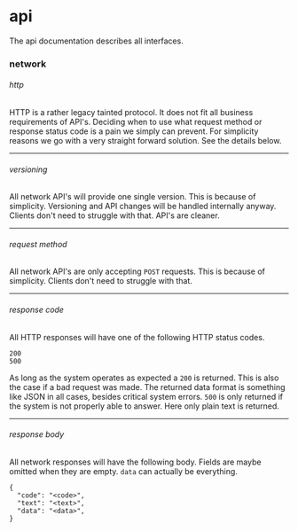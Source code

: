 # api
The api documentation describes all interfaces.

### network

###### http
HTTP is a rather legacy tainted protocol. It does not fit all business
requirements of API's. Deciding when to use what request method or
response status code is a pain we simply can prevent. For simplicity reasons we
go with a very straight forward solution. See the details below.

---

###### versioning
All network API's will provide one single version. This is because of
simplicity. Versioning and API changes will be handled internally anyway.
Clients don't need to struggle with that. API's are cleaner.

---

###### request method
All network API's are only accepting `POST` requests. This is because of
simplicity. Clients don't need to struggle with that.

---

###### response code
All HTTP responses will have one of the following HTTP status codes.
```
200
500
```

As long as the system operates as expected a `200` is returned. This is also
the case if a bad request was made. The returned data format is something like
JSON in all cases, besides critical system errors. `500` is only returned if
the system is not properly able to answer. Here only plain text is returned.

---

###### response body
All network responses will have the following body. Fields are maybe omitted
when they are empty. `data` can actually be everything.
```
{
  "code": "<code>",
  "text": "<text>",
  "data": "<data>",
}
```
